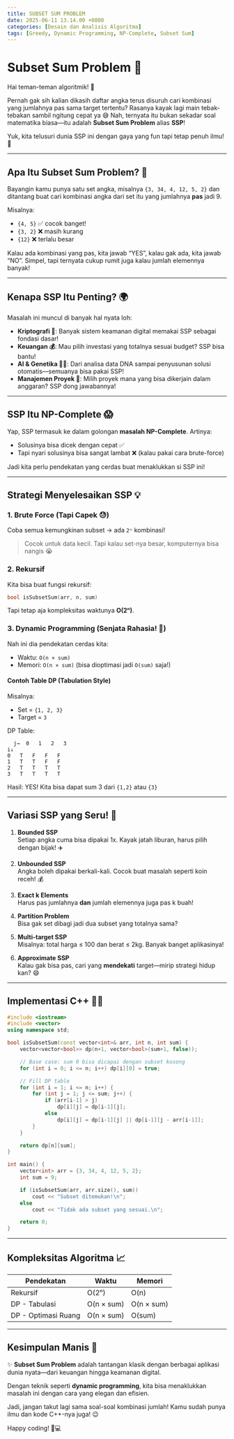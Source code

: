 ```yaml
---
title: SUBSET SUM PROBLEM
date: 2025-06-11 13.14.00 +0800
categories: [Desain dan Analisis Algoritma]
tags: [Greedy, Dynamic Programming, NP-Complete, Subset Sum]
---
```


# Subset Sum Problem 🎯

Hai teman-teman algoritmik! 👋

Pernah gak sih kalian dikasih daftar angka terus disuruh cari kombinasi yang jumlahnya pas sama target tertentu? Rasanya kayak lagi main tebak-tebakan sambil ngitung cepat ya 😅 Nah, ternyata itu bukan sekadar soal matematika biasa—itu adalah **Subset Sum Problem** alias **SSP**!

Yuk, kita telusuri dunia SSP ini dengan gaya yang fun tapi tetap penuh ilmu! 🚀

---

## Apa Itu Subset Sum Problem? 🤔

Bayangin kamu punya satu set angka, misalnya `{3, 34, 4, 12, 5, 2}` dan ditantang buat cari kombinasi angka dari set itu yang jumlahnya **pas** jadi 9.

Misalnya:
- `{4, 5}` ✅ cocok banget!
- `{3, 2}` ❌ masih kurang
- `{12}` ❌ terlalu besar

Kalau ada kombinasi yang pas, kita jawab “YES”, kalau gak ada, kita jawab “NO”. Simpel, tapi ternyata cukup rumit juga kalau jumlah elemennya banyak!

---

## Kenapa SSP Itu Penting? 🌍

Masalah ini muncul di banyak hal nyata loh:

- **Kriptografi 🔐**: Banyak sistem keamanan digital memakai SSP sebagai fondasi dasar!
- **Keuangan 💰**: Mau pilih investasi yang totalnya sesuai budget? SSP bisa bantu!
- **AI & Genetika 🤖🧬**: Dari analisa data DNA sampai penyusunan solusi otomatis—semuanya bisa pakai SSP!
- **Manajemen Proyek 🧠**: Milih proyek mana yang bisa dikerjain dalam anggaran? SSP dong jawabannya!

---

## SSP Itu NP-Complete 😱

Yap, SSP termasuk ke dalam golongan **masalah NP-Complete**. Artinya:
- Solusinya bisa dicek dengan cepat ✅
- Tapi nyari solusinya bisa sangat lambat ❌ (kalau pakai cara brute-force)

Jadi kita perlu pendekatan yang cerdas buat menaklukkan si SSP ini!

---

## Strategi Menyelesaikan SSP 💡

### 1. **Brute Force (Tapi Capek 😓)**
Coba semua kemungkinan subset → ada `2ⁿ` kombinasi!
> Cocok untuk data kecil. Tapi kalau set-nya besar, komputernya bisa nangis 😭

### 2. **Rekursif**
Kita bisa buat fungsi rekursif:
```cpp
bool isSubsetSum(arr, n, sum)
```
Tapi tetap aja kompleksitas waktunya **O(2ⁿ)**.

### 3. **Dynamic Programming (Senjata Rahasia! 💪)**

Nah ini dia pendekatan cerdas kita:
- Waktu: `O(n × sum)`
- Memori: `O(n × sum)` (bisa dioptimasi jadi `O(sum)` saja!)

#### Contoh Table DP (Tabulation Style)
Misalnya:
- Set = `{1, 2, 3}`
- Target = `3`

DP Table:
```
  j→  0   1   2   3
i↓
0   T   F   F   F
1   T   T   F   F
2   T   T   T   T
3   T   T   T   T
```

Hasil: YES! Kita bisa dapat sum 3 dari `{1,2}` atau `{3}`

---

## Variasi SSP yang Seru! 🎲

1. **Bounded SSP**  
   Setiap angka cuma bisa dipakai 1x. Kayak jatah liburan, harus pilih dengan bijak! ✈️

2. **Unbounded SSP**  
   Angka boleh dipakai berkali-kali. Cocok buat masalah seperti koin receh! 💰

3. **Exact k Elements**  
   Harus pas jumlahnya **dan** jumlah elemennya juga pas k buah!

4. **Partition Problem**  
   Bisa gak set dibagi jadi dua subset yang totalnya sama?

5. **Multi-target SSP**  
   Misalnya: total harga ≤ 100 dan berat ≤ 2kg. Banyak banget aplikasinya!

6. **Approximate SSP**  
   Kalau gak bisa pas, cari yang **mendekati** target—mirip strategi hidup kan? 😄

---

## Implementasi C++ 🧑‍💻

```cpp
#include <iostream>
#include <vector>
using namespace std;

bool isSubsetSum(const vector<int>& arr, int n, int sum) {
    vector<vector<bool>> dp(n+1, vector<bool>(sum+1, false));

    // Base case: sum 0 bisa dicapai dengan subset kosong
    for (int i = 0; i <= n; i++) dp[i][0] = true;

    // Fill DP table
    for (int i = 1; i <= n; i++) {
        for (int j = 1; j <= sum; j++) {
            if (arr[i-1] > j)
                dp[i][j] = dp[i-1][j];
            else
                dp[i][j] = dp[i-1][j] || dp[i-1][j - arr[i-1]];
        }
    }

    return dp[n][sum];
}

int main() {
    vector<int> arr = {3, 34, 4, 12, 5, 2};
    int sum = 9;

    if (isSubsetSum(arr, arr.size(), sum))
        cout << "Subset ditemukan!\n";
    else
        cout << "Tidak ada subset yang sesuai.\n";

    return 0;
}
```

---

## Kompleksitas Algoritma 📈

| Pendekatan             | Waktu       | Memori     |
|------------------------|-------------|-------------|
| Rekursif               | O(2ⁿ)       | O(n)        |
| DP - Tabulasi          | O(n × sum)  | O(n × sum)  |
| DP - Optimasi Ruang    | O(n × sum)  | O(sum)      |

---

## Kesimpulan Manis 🍬

✨ **Subset Sum Problem** adalah tantangan klasik dengan berbagai aplikasi dunia nyata—dari keuangan hingga keamanan digital.

Dengan teknik seperti **dynamic programming**, kita bisa menaklukkan masalah ini dengan cara yang elegan dan efisien.

Jadi, jangan takut lagi sama soal-soal kombinasi jumlah! Kamu sudah punya ilmu dan kode C++-nya juga! 😉

Happy coding! 🌈💻
